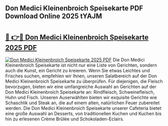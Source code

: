 ## Don Medici Kleinenbroich Speisekarte PDF Download Online 2025 tYAJM

# <h2><a href="http://gcc58r.nevu.top/?p=Don+Medici+Kleinenbroich+Speisekarte">🔗 👉🔴 Don Medici Kleinenbroich Speisekarte 2025 PDF</a></h2>

[![Don Medici Kleinenbroich Speisekarte 2025 PDF](https://i.imgur.com/dBaPXMq.png)](http://gcc58r.nevu.top/?p=Don+Medici+Kleinenbroich+Speisekarte)
Die Don Medici Kleinenbroich Speisekarte ist nicht nur eine Liste von Gerichten, sondern auch die Kunst, ein Gericht zu kreieren. Wenn Sie etwas Leichtes und Frisches suchen, empfehlen wir Ihnen, unseren Salatbereich auf der Don Medici Kleinenbroich Speisekarte zu überprüfen. Für diejenigen, die Fleisch bevorzugen, bieten wir eine umfangreiche Auswahl an Gerichten auf der Don Medici Kleinenbroich Speisekarte an: Rindfleisch, Schweinefleisch, Huhn und Fisch. Unseren Auserwählten bieten wir exquisite Gerichte wie Schaschlik und Steak an, die auf einem alten, natürlichen Feuer zubereitet werden. Die Don Medici Kleinenbroich Speisekarte unserer Cafeteria bietet eine große Auswahl an Desserts, von traditionellen Kuchen und Kuchen bis hin zu erlesenen Crème Brûlée und Schokoladen-Eclairs.
